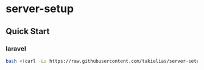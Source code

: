 # server-setup

## Quick Start

### laravel

```sh
bash <(curl -Ls https://raw.githubusercontent.com/takielias/server-setup/laravel/bash.sh)
```